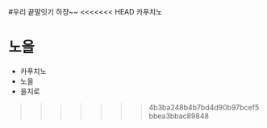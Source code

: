 #우리 끝말잇기 하쟝~~
<<<<<<< HEAD
카푸치노

노을 
=======
- 카푸치노
- 노을
- 을지로
  
>>>>>>> 4b3ba248b4b7bd4d90b97bcef5bbea3bbac89848
